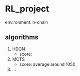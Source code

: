 # RL_project

environment: n-chain

## algorithms

1. HDQN
   - score:
2. MCTS
   - score: average around 1050
3. ...